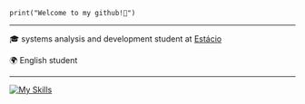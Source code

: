 <code>print("Welcome to my github!🫡")</code>

<hr>
<p>🎓 systems analysis and development student at <a href="https://estacio.br/" target="blank_">Estácio</a></p>
<p>🌍 English student</p>
<hr>

[![My Skills](https://skillicons.dev/icons?i=html,css,js,python,c,figma)](https://skillicons.dev)

